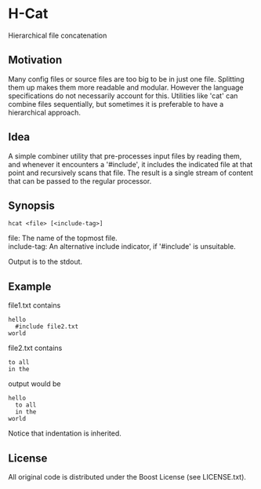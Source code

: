 # H-Cat

Hierarchical file concatenation

Motivation
----------

Many config files or source files are too big to be in just one file. Splitting them up
makes them more readable and modular. However the language specifications do not
necessarily account for this. Utilities like 'cat' can combine files sequentially,
but sometimes it is preferable to have a hierarchical approach.

Idea
----

A simple combiner utility that pre-processes input files by reading them, and whenever it
encounters a '#include', it includes the indicated file at that point and recursively scans
that file. The result is a single stream of content that can be passed to the regular
processor.

Synopsis
--------

```
hcat <file> [<include-tag>]
```

file: The name of the topmost file.  
include-tag: An alternative include indicator, if '#include' is unsuitable.

Output is to the stdout.

Example
-------

file1.txt contains

    hello
      #include file2.txt
    world

file2.txt contains

    to all
    in the

output would be

    hello
      to all
      in the
    world

Notice that indentation is inherited.

License
-------

All original code is distributed under the Boost License
(see LICENSE.txt).

